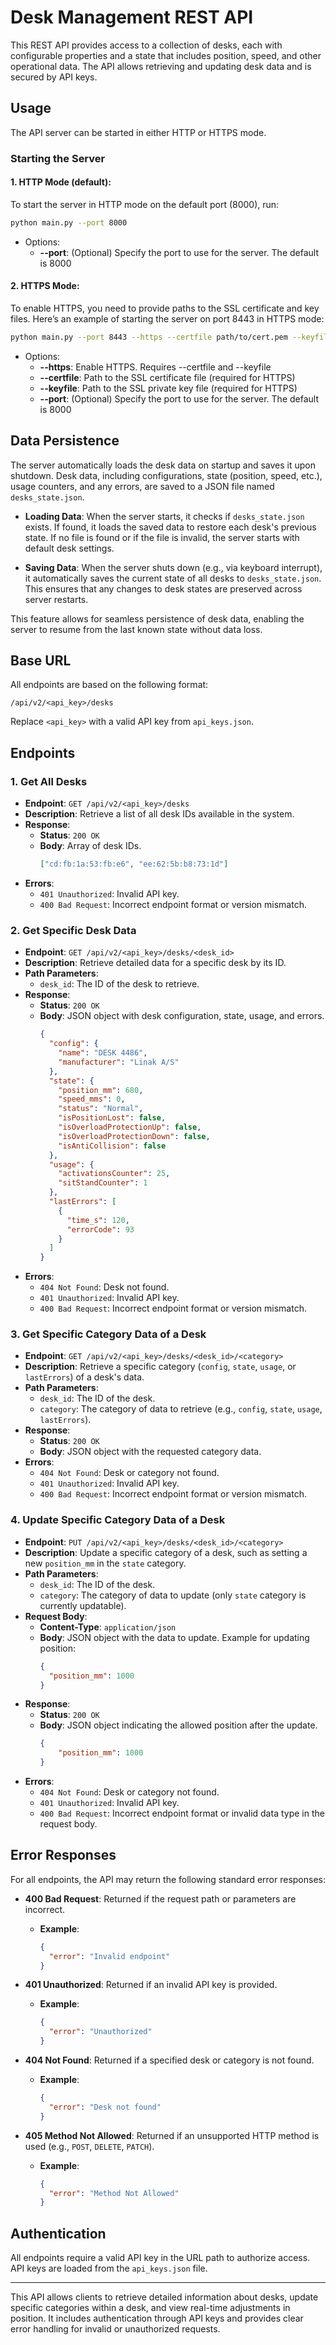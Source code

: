 # Desk Management REST API

This REST API provides access to a collection of desks, each with configurable properties and a state that includes position, speed, and other operational data. The API allows retrieving and updating desk data and is secured by API keys.

## Usage

The API server can be started in either HTTP or HTTPS mode.

### Starting the Server

#### 1. **HTTP Mode** (default):  
To start the server in HTTP mode on the default port (8000), run:

```bash
python main.py --port 8000
```

- Options:
   - __--port__: (Optional) Specify the port to use for the server. The default is 8000

#### 2. **HTTPS Mode**:
To enable HTTPS, you need to provide paths to the SSL certificate and key files. Here’s an example of starting the server on port 8443 in HTTPS mode:

```bash
python main.py --port 8443 --https --certfile path/to/cert.pem --keyfile path/to/key.pem
```

- Options:
   - __--https__: Enable HTTPS. Requires --certfile and --keyfile
   - __--certfile__: Path to the SSL certificate file (required for HTTPS)
   - __--keyfile__: Path to the SSL private key file (required for HTTPS)
   - __--port__: (Optional) Specify the port to use for the server. The default is 8000

## Data Persistence

The server automatically loads the desk data on startup and saves it upon shutdown. Desk data, including configurations, state (position, speed, etc.), usage counters, and any errors, are saved to a JSON file named `desks_state.json`.

- **Loading Data**:
  When the server starts, it checks if `desks_state.json` exists. If found, it loads the saved data to restore each desk's previous state. If no file is found or if the file is invalid, the server starts with default desk settings.

- **Saving Data**:
  When the server shuts down (e.g., via keyboard interrupt), it automatically saves the current state of all desks to `desks_state.json`. This ensures that any changes to desk states are preserved across server restarts.

This feature allows for seamless persistence of desk data, enabling the server to resume from the last known state without data loss.

## Base URL

All endpoints are based on the following format: 
```
/api/v2/<api_key>/desks
```

Replace `<api_key>` with a valid API key from `api_keys.json`.

## Endpoints

### 1. Get All Desks

- **Endpoint**: `GET /api/v2/<api_key>/desks`
- **Description**: Retrieve a list of all desk IDs available in the system.
- **Response**:
  - **Status**: `200 OK`
  - **Body**: Array of desk IDs.
    ```json
    ["cd:fb:1a:53:fb:e6", "ee:62:5b:b8:73:1d"]
    ```
- **Errors**:
  - `401 Unauthorized`: Invalid API key.
  - `400 Bad Request`: Incorrect endpoint format or version mismatch.

### 2. Get Specific Desk Data

- **Endpoint**: `GET /api/v2/<api_key>/desks/<desk_id>`
- **Description**: Retrieve detailed data for a specific desk by its ID.
- **Path Parameters**:
  - `desk_id`: The ID of the desk to retrieve.
- **Response**:
  - **Status**: `200 OK`
  - **Body**: JSON object with desk configuration, state, usage, and errors.
    ```json
    {
      "config": {
        "name": "DESK 4486",
        "manufacturer": "Linak A/S"
      },
      "state": {
        "position_mm": 680,
        "speed_mms": 0,
        "status": "Normal",
        "isPositionLost": false,
        "isOverloadProtectionUp": false,
        "isOverloadProtectionDown": false,
        "isAntiCollision": false
      },
      "usage": {
        "activationsCounter": 25,
        "sitStandCounter": 1
      },
      "lastErrors": [
        {
          "time_s": 120,
          "errorCode": 93
        }
      ]
    }
    ```
- **Errors**:
  - `404 Not Found`: Desk not found.
  - `401 Unauthorized`: Invalid API key.
  - `400 Bad Request`: Incorrect endpoint format or version mismatch.

### 3. Get Specific Category Data of a Desk

- **Endpoint**: `GET /api/v2/<api_key>/desks/<desk_id>/<category>`
- **Description**: Retrieve a specific category (`config`, `state`, `usage`, or `lastErrors`) of a desk's data.
- **Path Parameters**:
  - `desk_id`: The ID of the desk.
  - `category`: The category of data to retrieve (e.g., `config`, `state`, `usage`, `lastErrors`).
- **Response**:
  - **Status**: `200 OK`
  - **Body**: JSON object with the requested category data.
- **Errors**:
  - `404 Not Found`: Desk or category not found.
  - `401 Unauthorized`: Invalid API key.
  - `400 Bad Request`: Incorrect endpoint format or version mismatch.

### 4. Update Specific Category Data of a Desk

- **Endpoint**: `PUT /api/v2/<api_key>/desks/<desk_id>/<category>`
- **Description**: Update a specific category of a desk, such as setting a new `position_mm` in the `state` category.
- **Path Parameters**:
  - `desk_id`: The ID of the desk.
  - `category`: The category of data to update (only `state` category is currently updatable).
- **Request Body**:
  - **Content-Type**: `application/json`
  - **Body**: JSON object with the data to update. Example for updating position:
    ```json
    {
      "position_mm": 1000
    }
    ```
- **Response**:
  - **Status**: `200 OK`
  - **Body**: JSON object indicating the allowed position after the update.
    ```json
    {
        "position_mm": 1000
    }
    ```
- **Errors**:
  - `404 Not Found`: Desk or category not found.
  - `401 Unauthorized`: Invalid API key.
  - `400 Bad Request`: Incorrect endpoint format or invalid data type in the request body.

## Error Responses

For all endpoints, the API may return the following standard error responses:

- **400 Bad Request**: Returned if the request path or parameters are incorrect.
  - **Example**:
    ```json
    {
      "error": "Invalid endpoint"
    }
    ```

- **401 Unauthorized**: Returned if an invalid API key is provided.
  - **Example**:
    ```json
    {
      "error": "Unauthorized"
    }
    ```

- **404 Not Found**: Returned if a specified desk or category is not found.
  - **Example**:
    ```json
    {
      "error": "Desk not found"
    }
    ```

- **405 Method Not Allowed**: Returned if an unsupported HTTP method is used (e.g., `POST`, `DELETE`, `PATCH`).
  - **Example**:
    ```json
    {
      "error": "Method Not Allowed"
    }
    ```

## Authentication

All endpoints require a valid API key in the URL path to authorize access. API keys are loaded from the `api_keys.json` file.

---

This API allows clients to retrieve detailed information about desks, update specific categories within a desk, and view real-time adjustments in position. It includes authentication through API keys and provides clear error handling for invalid or unauthorized requests.
